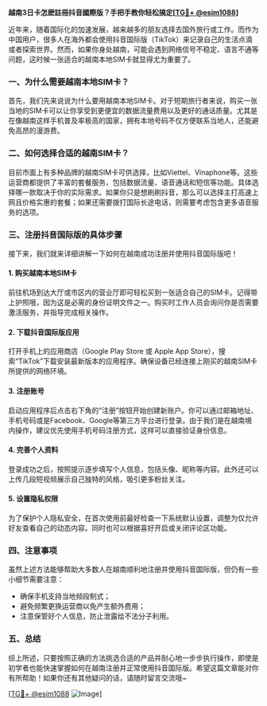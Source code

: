 **越南3日卡怎麽註冊抖音國際版？手把手教你轻松搞定[[TG💪+ @esim1088](https://t.me/s/esim1088)]**

近年来，随着国际化的加速发展，越来越多的朋友选择去国外旅行或工作。而作为中国用户，很多人在海外都会使用抖音国际版（TikTok）来记录自己的生活点滴或者探索世界。然而，如果你身处越南，可能会遇到网络信号不稳定、语言不通等问题，这时候一张适合的越南本地SIM卡就显得尤为重要了。

### 一、为什么需要越南本地SIM卡？

首先，我们先来说说为什么要用越南本地SIM卡。对于短期旅行者来说，购买一张当地的SIM卡可以让你享受到更便宜的数据流量费用以及更好的通话质量。尤其是在像越南这样手机普及率极高的国家，拥有本地号码不仅方便联系当地人，还能避免高昂的漫游费。

### 二、如何选择合适的越南SIM卡？

目前市面上有多种品牌的越南SIM卡可供选择，比如Viettel、Vinaphone等。这些运营商都提供了丰富的套餐服务，包括数据流量、语音通话和短信等功能。具体选择哪一款取决于你的实际需求。如果你只是想刷刷抖音，那么可以选择主打高速上网且价格实惠的套餐；如果还需要拨打国际长途电话，则需要考虑包含更多语音服务的选项。

### 三、注册抖音国际版的具体步骤

接下来，我们就来详细讲解一下如何在越南成功注册并使用抖音国际版吧！

#### 1. 购买越南本地SIM卡
前往机场到达大厅或市区内的营业厅即可轻松买到一张适合自己的SIM卡。记得带上护照哦，因为这是必需的身份证明文件之一。购买时工作人员会询问你是否需要激活服务，并指导完成相关操作。

#### 2. 下载抖音国际版应用
打开手机上的应用商店（Google Play Store 或 Apple App Store），搜索“TikTok”下载安装最新版本的应用程序。确保设备已经连接上刚买的越南SIM卡所提供的网络环境。

#### 3. 注册账号
启动应用程序后点击右下角的“注册”按钮开始创建新账户。你可以通过邮箱地址、手机号码或是Facebook、Google等第三方平台进行登录。由于我们是在越南境内操作，建议优先使用手机号码注册方式，这样可以直接验证身份信息。

#### 4. 完善个人资料
登录成功之后，按照提示逐步填写个人信息，包括头像、昵称等内容。此外还可以上传几段短视频展示自己独特的风格，吸引更多粉丝关注。

#### 5. 设置隐私权限
为了保护个人隐私安全，在首次使用前最好检查一下系统默认设置，调整为仅允许好友查看自己的动态内容。同时也可以根据喜好开启或关闭评论区功能。

### 四、注意事项

虽然上述方法能够帮助大多数人在越南顺利地注册并使用抖音国际版，但仍有一些小细节需要注意：
- 确保手机支持当地频段制式；
- 避免频繁更换运营商以免产生额外费用；
- 注意保管好个人信息，防止泄露给不法分子利用。

### 五、总结

综上所述，只要按照正确的方法挑选合适的产品并耐心地一步步执行操作，即使是初学者也能快速掌握如何在越南注册并正常使用抖音国际版。希望这篇文章能对你有所帮助！如果你还有其他疑问的话，请随时留言交流哦~

[[TG💪+ @esim1088](https://t.me/s/esim1088) ![Image](https://i.postimg.cc/4NQfJmqS/Snipaste-2025-05-13-00-14-12.png)]